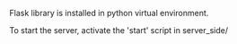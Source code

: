Flask library is installed in python virtual environment.

To start the server, activate the 'start' script in server_side/